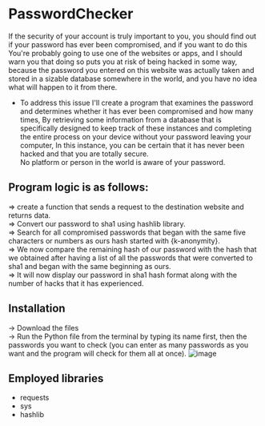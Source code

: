 # PasswordChecker
If the security of your account is truly important to you, you should find out if your password has ever been compromised, and if you want to do this You're probably going to use one of the websites or apps, and I should warn you that doing so puts you at risk of being hacked in some way, because the password you entered on this website was actually taken and stored in a sizable database somewhere in the world, and you have no idea what will happen to it from there.

+ To address this issue I'll create a program that examines the password and determines whether it has ever been compromised and how many times, By retrieving some information from a database that is specifically designed to keep track of these instances and completing the entire process on your device without your password leaving your computer, In this instance, you can be certain that it has never been hacked and that you are totally secure. <br> No platform or person in the world is aware of your password.

## Program logic is as follows:
=> create a function that sends a request to the destination website and returns data. <br>
=> Convert our password to sha1 using hashlib library. <br>
=> Search for all compromised passwords that began with the same five characters or numbers as ours hash started with {k-anonymity}. <br>
=> We now compare the remaining hash of our password with the hash that we obtained after having a list of all the passwords that were converted to sha1 and began with the same beginning as ours. <br>
=> It will now display our password in sha1 hash format along with the number of hacks that it has experienced. <br>

## Installation
-> Download the files <br>
-> Run the Python file from the terminal by typing its name first, then the passwords you want to check (you can enter as many passwords as you want and the program will check for them all at once).
![image](https://user-images.githubusercontent.com/76536316/208256922-5369cf34-8a72-42a5-9636-630e6ecbe4ed.png)

## Employed libraries
<ul> 
  <li>requests</li>
  <li>sys</li>
  <li>hashlib</li>
</ul>
